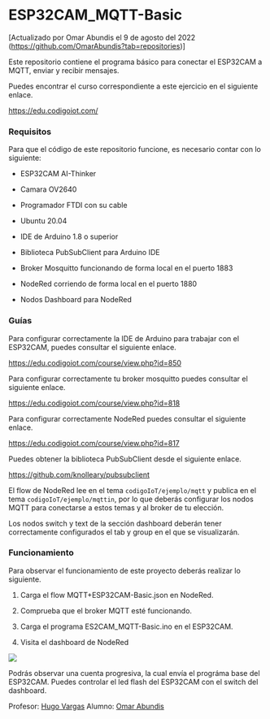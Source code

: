 # ESP32CAM_MQTT-Basic

[Actualizado por Omar Abundis el 9 de agosto del 2022 (https://github.com/OmarAbundis?tab=repositories)]

Este repositorio contiene el programa básico para conectar el ESP32CAM a MQTT, enviar y recibir mensajes.

  
Puedes encontrar el curso correspondiente a este ejercicio en el siguiente enlace.

  https://edu.codigoiot.com/

  
### Requisitos

Para que el código de este repositorio funcione, es necesario contar con lo siguiente:

  
- ESP32CAM AI-Thinker

- Camara OV2640

- Programador FTDI con su cable

- Ubuntu 20.04

- IDE de Arduino 1.8 o superior

- Biblioteca PubSubClient para Arduino IDE

- Broker Mosquitto funcionando de forma local en el puerto 1883

- NodeRed corriendo de forma local en el puerto 1880

- Nodos Dashboard para NodeRed

  
### Guías

Para configurar correctamente la IDE de Arduino para trabajar con el ESP32CAM, puedes consultar el siguiente enlace.

  
https://edu.codigoiot.com/course/view.php?id=850

  
Para configurar correctamente tu broker mosquitto puedes consultar el siguiente enlace.

  
https://edu.codigoiot.com/course/view.php?id=818

  
Para configurar correctamente NodeRed puedes consultar el siguiente enlace.

 
https://edu.codigoiot.com/course/view.php?id=817

  
Puedes obtener la biblioteca PubSubClient desde el siguiente enlace.

 
https://github.com/knolleary/pubsubclient

  

El flow de NodeRed lee en el tema `codigoIoT/ejemplo/mqtt` y publica en el tema `codigoIoT/ejemplo/mqttin`, por lo que deberás configurar los nodos MQTT para conectarse a estos temas y al broker de tu elección.

  

Los nodos switch y text de la sección dashboard deberán tener correctamente configurados el tab y group en el que se visualizarán.

  

### Funcionamiento

  

Para observar el funcionamiento de este proyecto deberás realizar lo siguiente.

  

1. Carga el flow MQTT+ESP32CAM-Basic.json en NodeRed.

2. Comprueba que el broker MQTT esté funcionando.

3. Carga el programa ES2CAM_MQTT-Basic.ino en el ESP32CAM.

4. Visita el dashboard de NodeRed

  

![](https://github.com/codigo-iot/ESP32CAM_MQTT-Basic/blob/main/esp32camMQTTbasic.jpg)

  

Podrás observar una cuenta progresiva, la cual envía el prográma base del ESP32CAM. Puedes controlar el led flash del ESP32CAM con el switch del dashboard.

  

Profesor: [Hugo Vargas](https://github.com/hugoescalpelo)
Alumno: [Omar Abundis](https://github.com/OmarAbundis?tab=repositories)